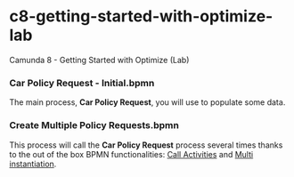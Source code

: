 # c8-getting-started-with-optimize-lab
Camunda 8 - Getting Started with Optimize (Lab)

### Car Policy Request - Initial.bpmn

The main process, **Car Policy Request**, you will use to populate some data.

### Create Multiple Policy Requests.bpmn

This process will call the **Car Policy Request** process several times thanks to the out of the box BPMN functionalities: [Call Activities](https://docs.camunda.io/docs/components/modeler/bpmn/call-activities/) and [Multi instantiation](https://docs.camunda.io/docs/components/modeler/bpmn/multi-instance/).

